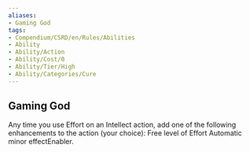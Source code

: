 ```yaml
---
aliases:
- Gaming God
tags:
- Compendium/CSRD/en/Rules/Abilities
- Ability
- Ability/Action
- Ability/Cost/0
- Ability/Tier/High
- Ability/Categories/Cure
---
```


  
## Gaming God  
Any time you use Effort on an Intellect action, add one of the following enhancements to the action (your choice): Free level of Effort Automatic minor effectEnabler.